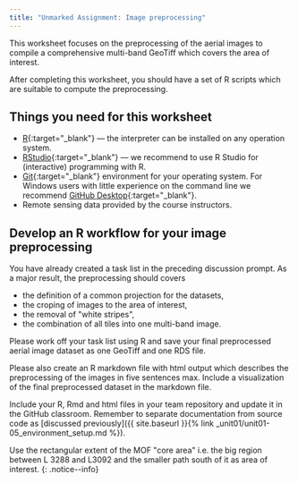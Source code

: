 ```yaml
---
title: "Unmarked Assignment: Image preprocessing"
---
```


This worksheet focuses on the preprocessing of the aerial images to compile a comprehensive multi-band GeoTiff which covers the area of interest.

After completing this worksheet, you should have a set of R scripts which are suitable to compute the preprocessing.

## Things you need for this worksheet
  * [R](https://cran.r-project.org/){:target="_blank"} — the interpreter can be installed on any operation system.
  * [RStudio](https://www.rstudio.com/){:target="_blank"} — we recommend to use R Studio for (interactive) programming with R.
  * [Git](https://git-scm.com/downloads){:target="_blank"} environment for your operating system. For Windows users with little experience on the command line we recommend [GitHub Desktop](https://desktop.github.com/){:target="_blank"}.
  * Remote sensing data provided by the course instructors.

## Develop an R workflow for your image preprocessing
You have already created a task list in the preceding discussion prompt. As a major result, the preprocessing should covers
* the definition of a common projection for the datasets,
* the croping of images to the area of interest,
* the removal of "white stripes",
* the combination of all tiles into one multi-band image.

Please work off your task list using R and save your final preprocessed aerial image dataset as one GeoTiff and one RDS file.

Please also create an R markdown file with html output which describes the preprocessing of the images in five sentences max. Include a visualization of the final preprocessed dataset in the markdown file.

Include your R, Rmd and html files in your team repository and update it in the GitHub classroom. Remember to separate documentation from source code as [discussed previously]({{ site.baseurl }}{% link _unit01/unit01-05_environment_setup.md %}).


Use the rectangular extent of the MOF "core area" i.e. the big region between L 3288 and L3092 and the smaller path south of it as area of interest.
{: .notice--info}